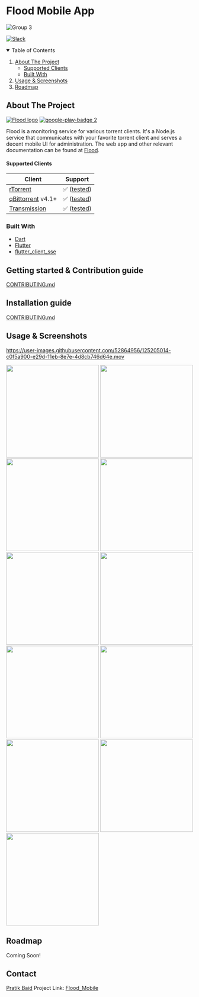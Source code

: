 # Flood Mobile App

![Group 3](https://user-images.githubusercontent.com/52864956/118592164-24de8280-b7c3-11eb-95f3-f575fd75d356.png)

[![Slack](https://img.shields.io/badge/chat-on_slack-purple.svg?style=for-the-badge&logo=slack)](https://slackinvite.ccextractor.org/)

<!-- TABLE OF CONTENTS -->
<details open="open">
  <summary>Table of Contents</summary>
  <ol>
    <li>
      <a href="#about-the-project">About The Project</a>
      <ul>
        <li><a href="#supported-clients">Supported Clients</a></li>
        <li><a href="#built-with">Built With</a></li>
      </ul>
    </li>
    <li><a href="#usage & screenshot">Usage & Screenshots</a></li>
    <li><a href="#roadmap">Roadmap</a></li>
  </ol>
</details>



<!-- ABOUT THE PROJECT -->

## About The Project

[![Flood logo](https://github.com/jesec/flood/raw/master/flood.svg)](https://flood.js.org)
[![google-play-badge 2](https://user-images.githubusercontent.com/52864956/131207547-d6005fd4-ddff-455e-b86f-bea1460dbad9.png)](https://play.google.com/store/apps/details?id=com.hustlecreatives.flood_mobile)

Flood is a monitoring service for various torrent clients. It's a Node.js service that communicates with your favorite
torrent client and serves a decent mobile UI for administration. The web app and other relevant documentation can be
found at [Flood](https://github.com/jesec/flood).

#### Supported Clients

| Client                                                          | Support                                                                                                      |
| --------------------------------------------------------------- | ------------------------------------------------------------------------------------------------------------ |
| [rTorrent](https://github.com/rakshasa/rtorrent)                | :white_check_mark: ([tested](https://github.com/jesec/flood/blob/master/server/.jest/rtorrent.setup.js))     |
| [qBittorrent](https://github.com/qbittorrent/qBittorrent) v4.1+ | :white_check_mark: ([tested](https://github.com/jesec/flood/blob/master/server/.jest/qbittorrent.setup.js))  |
| [Transmission](https://github.com/transmission/transmission)    | :white_check_mark: ([tested](https://github.com/jesec/flood/blob/master/server/.jest/transmission.setup.js)) |

### Built With

* [Dart](https://dart.dev/)
* [Flutter](https://flutter.dev/)
* [flutter_client_sse](https://github.com/pratikbaid3/flutter_client_sse)

<!-- GETTING STARTED & CONTRIBUTING -->

## Getting started & Contribution guide

[CONTRIBUTING.md](https://github.com/CCExtractor/Flood_Mobile/blob/master/CONTRIBUTING.md)

## Installation guide

[CONTRIBUTING.md](https://github.com/CCExtractor/Flood_Mobile/blob/master/INSTALLATION.md)

<!-- USAGE EXAMPLES -->

## Usage & Screenshots

https://user-images.githubusercontent.com/52864956/125205014-c0f5a900-e29d-11eb-8e7e-4d8cb746d64e.mov



<img src="https://user-images.githubusercontent.com/52864956/119470520-0bf74380-bd66-11eb-8378-ee26877dcaf7.png" width=250>  <img src="https://user-images.githubusercontent.com/52864956/119470670-2e895c80-bd66-11eb-9aaa-6d6aa9659329.png" width=250>  <img src="https://user-images.githubusercontent.com/52864956/119470714-38ab5b00-bd66-11eb-9f7f-20eadd0c6a4f.png" width=250>  <img src="https://user-images.githubusercontent.com/52864956/119470671-2e895c80-bd66-11eb-8b86-c16ae139331e.png" width=250>  <img src="https://user-images.githubusercontent.com/52864956/119470337-de11ff00-bd65-11eb-951c-70db8aec0f52.png" width=250>  <img src="https://user-images.githubusercontent.com/52864956/119470372-e702d080-bd65-11eb-9565-d3ffe90a4599.png" width=250>  <img src="https://user-images.githubusercontent.com/52864956/119470428-f2ee9280-bd65-11eb-9073-f0fc7496888a.png" width=250>  <img src="https://user-images.githubusercontent.com/52864956/125205025-d8349680-e29d-11eb-8622-155fe991e925.png" width=250>  <img src="https://user-images.githubusercontent.com/52864956/125205029-dcf94a80-e29d-11eb-9c20-b4cefa9f0b73.png" width=250>  <img src="https://user-images.githubusercontent.com/52864956/125205030-dd91e100-e29d-11eb-9ac1-91ada8ec6e44.png" width=250>  <img src="https://user-images.githubusercontent.com/52864956/125205031-dec30e00-e29d-11eb-9fc8-54af3dfe1dbb.png" width=250>



<!-- ROADMAP -->

## Roadmap

Coming Soon!

<!-- CONTACT -->

## Contact

[Pratik Baid](https://www.linkedin.com/in/pratik-baid-aa253980/)
Project Link: [Flood_Mobile](https://github.com/CCExtractor/Flood_Mobile)

